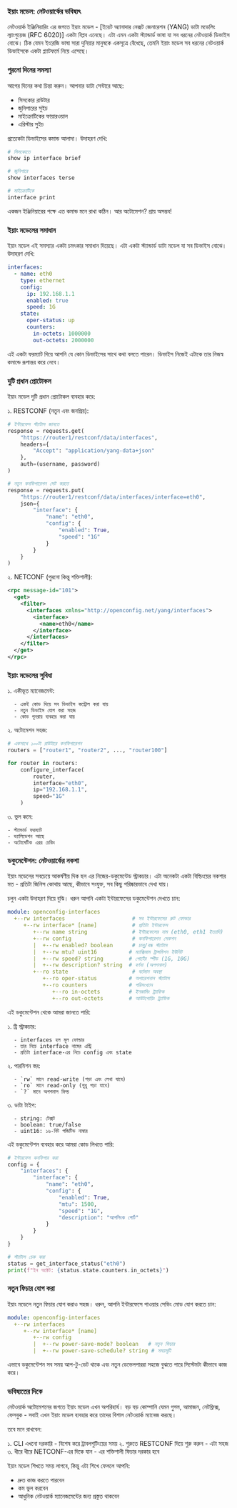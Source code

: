 ### ইয়াং মডেল: নেটওয়ার্কের ভবিষ্যৎ

নেটওয়ার্ক ইঞ্জিনিয়ারিং এর জগতে ইয়াং মডেল - [ইয়েট অ্যানাদার নেক্সট জেনারেশন (YANG) ডাটা মডেলিং ল্যাংগুয়েজ (RFC 6020)] একটা বিপ্লব এনেছে। এটা এমন একটা স্ট্যান্ডার্ড ভাষা যা সব ধরনের নেটওয়ার্ক ডিভাইস বোঝে। ঠিক যেমন ইংরেজি ভাষা সারা দুনিয়ার মানুষকে একসূত্রে বেঁধেছে, তেমনি ইয়াং মডেল সব ধরনের নেটওয়ার্ক ডিভাইসকে একটা প্ল্যাটফর্মে নিয়ে এসেছে।

### পুরনো দিনের সমস্যা

আগের দিনের কথা চিন্তা করুন। আপনার ডাটা সেন্টারে আছে:

- সিসকোর রাউটার
- জুনিপারের সুইচ
- মাইক্রোটিকের ফায়ারওয়াল
- এরিস্টার সুইচ

প্রত্যেকটা ডিভাইসের কমান্ড আলাদা। উদাহরণ দেখি:

```bash
# সিসকোতে
show ip interface brief

# জুনিপারে
show interfaces terse

# মাইক্রোটিকে
interface print
```

একজন ইঞ্জিনিয়ারের পক্ষে এত কমান্ড মনে রাখা কঠিন। আর অটোমেশন? প্রায় অসম্ভব!

### ইয়াং মডেলের সমাধান

ইয়াং মডেল এই সমস্যার একটা চমৎকার সমাধান দিয়েছে। এটা একটা স্ট্যান্ডার্ড ডাটা মডেল যা সব ডিভাইস বোঝে। উদাহরণ দেখি:

```yaml
interfaces:
  - name: eth0
    type: ethernet
    config:
      ip: 192.168.1.1
      enabled: true
      speed: 1G
    state:
      oper-status: up
      counters:
        in-octets: 1000000
        out-octets: 2000000
```

এই একটা ফরম্যাট দিয়ে আপনি যে কোন ডিভাইসের সাথে কথা বলতে পারেন। ডিভাইস নিজেই এটাকে তার নিজস্ব কমান্ডে রূপান্তর করে নেবে।

### দুটি প্রধান প্রোটোকল

ইয়াং মডেল দুটি প্রধান প্রোটোকল ব্যবহার করে:

১. RESTCONF (নতুন এবং জনপ্রিয়):
```python
# ইন্টারফেস স্ট্যাটাস জানতে
response = requests.get(
    "https://router1/restconf/data/interfaces",
    headers={
        "Accept": "application/yang-data+json"
    },
    auth=(username, password)
)

# নতুন কনফিগারেশন সেট করতে
response = requests.put(
    "https://router1/restconf/data/interfaces/interface=eth0",
    json={
        "interface": {
            "name": "eth0",
            "config": {
                "enabled": True,
                "speed": "1G"
            }
        }
    }
)
```

২. NETCONF (পুরনো কিন্তু শক্তিশালী):
```xml
<rpc message-id="101">
  <get>
    <filter>
      <interfaces xmlns="http://openconfig.net/yang/interfaces">
        <interface>
          <name>eth0</name>
        </interface>
      </interfaces>
    </filter>
  </get>
</rpc>
```

### ইয়াং মডেলের সুবিধা

১. একীভূত ম্যানেজমেন্ট:
```
  - একই কোড দিয়ে সব ডিভাইস কন্ট্রোল করা যায়
  - নতুন ডিভাইস যোগ করা সহজ
  - কোড পুনরায় ব্যবহার করা যায়
```
২. অটোমেশন সহজ:
```python
# একসাথে ১০০টা রাউটারে কনফিগারেশন
routers = ["router1", "router2", ..., "router100"]

for router in routers:
    configure_interface(
        router,
        interface="eth0",
        ip="192.168.1.1",
        speed="1G"
    )
```

৩. ভুল কমে:

    - স্ট্যান্ডার্ড ফরম্যাট
    - ভ্যালিডেশন আছে
    - অটোমেটিক এরর চেকিং

### ডকুমেন্টেশন: নেটওয়ার্কের নকশা

ইয়াং মডেলের সবচেয়ে আকর্ষণীয় দিক হল এর নিজের-ডকুমেন্টেড স্ট্রাকচার। এটা অনেকটা একটা বিল্ডিংয়ের নকশার মত - প্রতিটা জিনিস কোথায় আছে, কীভাবে সংযুক্ত, সব কিছু পরিষ্কারভাবে দেখা যায়।

চলুন একটা উদাহরণ দিয়ে বুঝি। ধরুন আপনি একটা ইন্টারফেসের ডকুমেন্টেশন দেখতে চান:

```yaml
module: openconfig-interfaces
  +--rw interfaces                     # সব ইন্টারফেসের রুট ফোল্ডার
     +--rw interface* [name]           # প্রতিটা ইন্টারফেস
        +--rw name string              # ইন্টারফেসের নাম (eth0, eth1 ইত্যাদি)
        +--rw config                   # কনফিগারেশন সেকশন
        |  +--rw enabled? boolean      # চালু/বন্ধ স্ট্যাটাস
        |  +--rw mtu? uint16          # ম্যাক্সিমাম ট্রান্সমিশন ইউনিট
        |  +--rw speed? string        # পোর্টের স্পীড (1G, 10G)
        |  +--rw description? string  # বর্ণনা (অপশনাল)
        +--ro state                    # বর্তমান অবস্থা
           +--ro oper-status          # অপারেশনাল স্ট্যাটাস
           +--ro counters             # পরিসংখ্যান
              +--ro in-octets         # ইনকামিং ট্র্যাফিক
              +--ro out-octets        # আউটগোয়িং ট্র্যাফিক
```

এই ডকুমেন্টেশন থেকে আমরা জানতে পারি:

১. ট্রি স্ট্রাকচার:
```
  - interfaces হল মূল ফোল্ডার
  - তার নিচে interface নামের এন্ট্রি
  - প্রতিটা interface-এর নিচে config এবং state
```
২. পারমিশন স্তর:
```
  - `rw` মানে read-write (পড়া এবং লেখা যাবে)
  - `ro` মানে read-only (শুধু পড়া যাবে)
  - `?` মানে অপশনাল ফিল্ড
```
৩. ডাটা টাইপ:
```
  - string: টেক্সট
  - boolean: true/false
  - uint16: ১৬-বিট পজিটিভ নাম্বার
```
এই ডকুমেন্টেশন ব্যবহার করে আমরা কোড লিখতে পারি:

```python
# ইন্টারফেস কনফিগার করা
config = {
    "interfaces": {
        "interface": {
            "name": "eth0",
            "config": {
                "enabled": True,
                "mtu": 1500,
                "speed": "1G",
                "description": "আপলিংক পোর্ট"
            }
        }
    }
}

# স্ট্যাটাস চেক করা
status = get_interface_status("eth0")
print(f"ইন অক্টেট: {status.state.counters.in_octets}")
```

### নতুন ফিচার যোগ করা

ইয়াং মডেলে নতুন ফিচার যোগ করাও সহজ। ধরুন, আপনি ইন্টারফেসে পাওয়ার সেভিং মোড যোগ করতে চান:

```yaml
module: openconfig-interfaces
  +--rw interfaces
     +--rw interface* [name]
        +--rw config
        |  +--rw power-save-mode? boolean   # নতুন ফিচার
        |  +--rw power-save-schedule? string # সময়সূচী
```

এভাবে ডকুমেন্টেশন সব সময় আপ-টু-ডেট থাকে এবং নতুন ডেভেলপাররা সহজে বুঝতে পারে সিস্টেমটা কীভাবে কাজ করে।

### ভবিষ্যতের দিকে

নেটওয়ার্ক অটোমেশনের জগতে ইয়াং মডেল এখন অপরিহার্য। বড় বড় কোম্পানি যেমন গুগল, আমাজন, নেটফ্লিক্স, ফেসবুক - সবাই এখন ইয়াং মডেল ব্যবহার করে তাদের বিশাল নেটওয়ার্ক ম্যানেজ করছে।

তবে মনে রাখবেন:

১. CLI এখনো দরকারি - বিশেষ করে ট্রাবলশুটিংয়ের সময়
২. শুরুতে RESTCONF দিয়ে শুরু করুন - এটা সহজ
৩. ধীরে ধীরে NETCONF-এর দিকে যান - এর শক্তিশালী ফিচার দরকার হবে

ইয়াং মডেল শিখতে সময় লাগবে, কিন্তু এটা শিখে ফেললে আপনি:

- দ্রুত কাজ করতে পারবেন
- কম ভুল করবেন
- আধুনিক নেটওয়ার্ক ম্যানেজমেন্টের জন্য প্রস্তুত থাকবেন